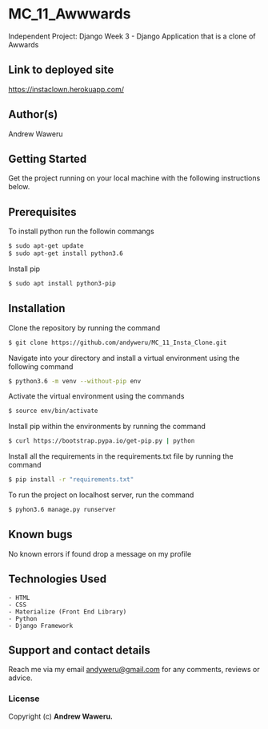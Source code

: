 # MC_11_Awwwards
Independent Project: Django Week 3 - Django Application that is a clone of Awwards

## Link to deployed site
https://instaclown.herokuapp.com/

## Author(s)
Andrew Waweru

## Getting Started
Get the project running on your local machine with the following instructions below.

## Prerequisites
To install python run the followin commangs

```sh
$ sudo apt-get update
$ sudo apt-get install python3.6
```

Install pip

```sh
$ sudo apt install python3-pip
```

## Installation
Clone the repository by running the command

```sh
$ git clone https://github.com/andyweru/MC_11_Insta_Clone.git
```

Navigate into your directory and install a virtual environment using the following command

```sh
$ python3.6 -m venv --without-pip env
```

Activate the virtual environment using the commands

```sh
$ source env/bin/activate
```

Install pip within the environments by running the command


```sh
$ curl https://bootstrap.pypa.io/get-pip.py | python
```

Install all the requirements in the requirements.txt file by running the command

```sh
$ pip install -r "requirements.txt"
```

To run the project on localhost server, run the command

```sh
$ pyhon3.6 manage.py runserver
```

## Known bugs

No known errors if found drop a message on my profile ​

## Technologies Used

    - HTML
    - CSS
    - Materialize (Front End Library)
    - Python
    - Django Framework


## Support and contact details
Reach me via my email andyweru@gmail.com for any comments, reviews or advice.
​
### License
Copyright (c) **Andrew Waweru.**